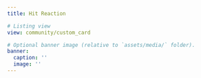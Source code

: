 ```yaml
---
title: Hit Reaction

# Listing view
view: community/custom_card

# Optional banner image (relative to `assets/media/` folder).
banner:
  caption: ''
  image: ''
---
```

